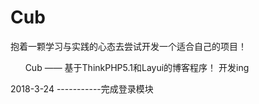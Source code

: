 # Cub
抱着一颗学习与实践的心态去尝试开发一个适合自己的项目！

&nbsp; &nbsp; &nbsp; Cub —— 基于ThinkPHP5.1和Layui的博客程序！
开发ing

2018-3-24 -----------完成登录模块
